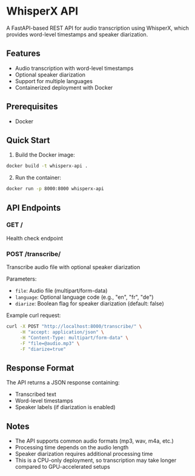 # WhisperX API

A FastAPI-based REST API for audio transcription using WhisperX, which provides word-level timestamps and speaker diarization.

## Features

- Audio transcription with word-level timestamps
- Optional speaker diarization
- Support for multiple languages
- Containerized deployment with Docker

## Prerequisites

- Docker

## Quick Start

1. Build the Docker image:
```bash
docker build -t whisperx-api .
```

2. Run the container:
```bash
docker run -p 8000:8000 whisperx-api
```

## API Endpoints

### GET /
Health check endpoint

### POST /transcribe/
Transcribe audio file with optional speaker diarization

Parameters:
- `file`: Audio file (multipart/form-data)
- `language`: Optional language code (e.g., "en", "fr", "de")
- `diarize`: Boolean flag for speaker diarization (default: false)

Example curl request:
```bash
curl -X POST "http://localhost:8000/transcribe/" \
     -H "accept: application/json" \
     -H "Content-Type: multipart/form-data" \
     -F "file=@audio.mp3" \
     -F "diarize=true"
```

## Response Format

The API returns a JSON response containing:
- Transcribed text
- Word-level timestamps
- Speaker labels (if diarization is enabled)

## Notes

- The API supports common audio formats (mp3, wav, m4a, etc.)
- Processing time depends on the audio length
- Speaker diarization requires additional processing time
- This is a CPU-only deployment, so transcription may take longer compared to GPU-accelerated setups 